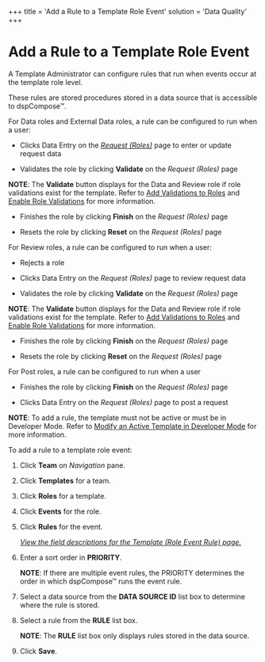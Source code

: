 +++
title = 'Add a Rule to a Template Role Event'
solution = 'Data Quality'
+++

# Add a Rule to a Template Role Event

A Template Administrator can configure rules that run when events occur
at the template role level.

These rules are stored procedures stored in a data source that is
accessible to dspCompose™.

For Data roles and External Data roles, a rule can be configured to run
when a user:

  - Clicks Data Entry on the *[*Request
    (Roles)*](../Page_Desc/Request_Roles_H.htm)* page to enter or update
    request data

  - Validates the role by clicking **Validate** on the *Request (Roles)*
    page

**NOTE**: The **Validate** button displays for the Data and Review role
if role validations exist for the template. Refer to [Add Validations to
Roles](Add_Validations_to_Roles.htm) and [Enable Role
Validations](../Config/Enable_Role_Validations.htm) for more
information.

  - Finishes the role by clicking **Finish** on the *Request (Roles)*
    page

  - Resets the role by clicking **Reset** on the *Request (Roles)* page

For Review roles, a rule can be configured to run when a user:

  - Rejects a role

<!-- end list -->

  - Clicks Data Entry on the *Request (Roles)* page to review request
    data

  - Validates the role by clicking **Validate** on the *Request (Roles)*
    page

**NOTE**: The **Validate** button displays for the Data and Review role
if role validations exist for the template. Refer to [Add Validations to
Roles](Add_Validations_to_Roles.htm) and [Enable Role
Validations](../Config/Enable_Role_Validations.htm) for more
information.

  - Finishes the role by clicking **Finish** on the *Request (Roles)*
    page

  - Resets the role by clicking **Reset** on the *Request (Roles)* page

For Post roles, a rule can be configured to run when a user

  - Finishes the role by clicking **Finish** on the *Request (Roles)*
    page

  - Clicks Data Entry on the *Request (Roles)* page to post a request

**NOTE**: To add a rule, the template must not be active or must be in
Developer Mode. Refer to [Modify an Active Template in Developer
Mode](Modify_an_Active_Template_in_Developer_Mode.htm) for more
information.

To add a rule to a template role event:

1.  Click **Team** on *Navigation
    <span style="font-style: normal;">pane</span>*.

2.  Click **Templates** for a team.

3.  Click **Roles** for a template.

4.  Click **Events** for the role.

5.  Click **Rules** for the event.
    
    *[View the field descriptions for the Template (Role Event Rule)
    page.](../Page_Desc/Template_Role_Event_Rule.htm)*

6.  Enter a sort order in **PRIORITY**.
    
    **NOTE**: If there are multiple event rules, the PRIORITY determines
    the order in which dspCompose™ runs the event rule.

7.  Select a data source from the **DATA SOURCE ID** list box to
    determine where the rule is stored.

8.  Select a rule from the **RULE** list box.
    
    **NOTE**: The **RULE** list box only displays rules stored in the
    data source.

9.  Click **Save**.

